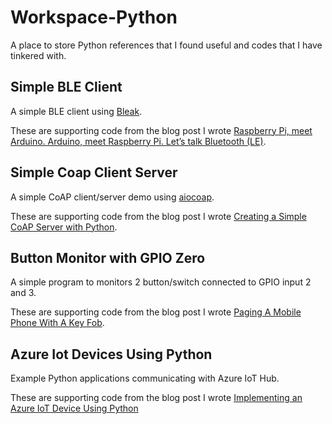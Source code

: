 # Workspace-Python
A place to store Python references that I found useful and codes that I have tinkered with.

## Simple BLE Client

A simple BLE client using [Bleak](https://github.com/hbldh/bleak).

These are supporting code from the blog post I wrote [Raspberry Pi, meet Arduino. Arduino, meet Raspberry Pi. Let’s talk Bluetooth (LE)](https://www.aniotodyssey.com/2021/10/01/raspberry-pi-meet-arduino-arduino-meet-raspberry-pi-let-s-talk-bluetooth-le.html).

## Simple Coap Client Server

A simple CoAP client/server demo using [aiocoap](https://github.com/chrysn/aiocoap).

These are supporting code from the blog post I wrote [Creating a Simple CoAP Server with Python](https://www.aniotodyssey.com/2021/06/12/creating-a-simple-coap-server-with-python.html).

## Button Monitor with GPIO Zero

A simple program to monitors 2 button/switch connected to GPIO input 2 and 3.

These are supporting code from the blog post I wrote [Paging A Mobile Phone With A Key Fob](https://www.aniotodyssey.com/2021/12/01/paging-a-mobile-phone-with-a-key-fob.html).

## Azure Iot Devices Using Python

Example Python applications communicating with Azure IoT Hub.

These are supporting code from the blog post I wrote [Implementing an Azure IoT Device Using Python](https://www.aniotodyssey.com/2021/07/28/implementing-an-azure-iot-device-using-python.html)